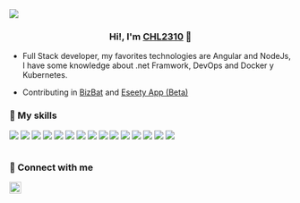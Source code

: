 <img src="https://i.ibb.co/FKcntzx/banner.png">
<h3 align="center">
Hi!,  I'm <a href="https://github.com/CHL2310" target="_blank" rel="noreferrer">CHL2310</a> 👋
</h3>

- Full Stack developer, my favorites technologies are Angular and NodeJs, I have some knowledge about .net Framwork,  DevOps and Docker y Kubernetes.

- Contributing  in [BizBat](https://www.bizbatmusic.com/) and  [Eseety App (Beta)](http://eseety.com/)

### 👀 My skills

![](https://img.shields.io/badge/HTML5-informational?style=flat&logo=HTML5&color=orange) ![](https://img.shields.io/badge/CSS3-informational?style=flat&logo=CSS3&color=blue) ![](https://img.shields.io/badge/JAVASCRIPT-informational?style=flat&logo=JAVASCRIPT&color=gray) ![](https://img.shields.io/badge/TYPESCRIPT-informational?style=flat&logo=TYPESCRIPT&color=0096FF) ![](https://img.shields.io/badge/ANGULAR-informational?style=flat&logo=ANGULAR&color=red) ![](https://img.shields.io/badge/IONIC-informational?style=flat&logo=IONIC&color=cyan) ![](https://img.shields.io/badge/NODEJS-informational?style=flat&logo=NODE-JS&color=green) ![](https://img.shields.io/badge/EXPRESS-informational?style=flat&logo=EXPRESS&color=gray) ![](https://img.shields.io/badge/MONGODB-informational?style=flat&logo=MONGODB&color=green) ![](https://img.shields.io/badge/MYSQL-informational?style=flat&logo=MYSQL&color=0096FF) ![](https://img.shields.io/badge/FIREBASE-informational?style=flat&logo=FIREBASE&color=blue) ![](https://img.shields.io/badge/GOOGLECLOUD-informational?style=flat&logo=GOOGLECLOUD&color=0000FF) ![](https://img.shields.io/badge/DOCKER-informational?style=flat&logo=DOCKER&color=blue) ![](https://img.shields.io/badge/KUBERNETES-informational?style=flat&logo=KUBERNETES&color=0096FF) ![](https://img.shields.io/badge/POSTMAN-informational?style=flat&logo=POSTMAN&color=red)

<img src="https://komarev.com/ghpvc/?username=chl2310&color=blue" alt=""/>

### 👀 Connect with me

<a href="https://www.linkedin.com/in/claudio-hernandez-563b05162/"  target="_blank"><img align="left" src="https://cdn-icons.flaticon.com/png/512/3536/premium/3536505.png?token=exp=1646331658~hmac=2074ca6cbba69fd173a9fb4f9cf76282" alt="icon | LinkedIn" width="21px"/></a>
